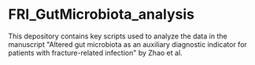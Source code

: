 # FRI_GutMicrobiota_analysis

This depository contains key scripts used to analyze the data in the manuscript "Altered gut microbiota as an auxiliary diagnostic indicator for patients with fracture-related infection" by Zhao et al.

